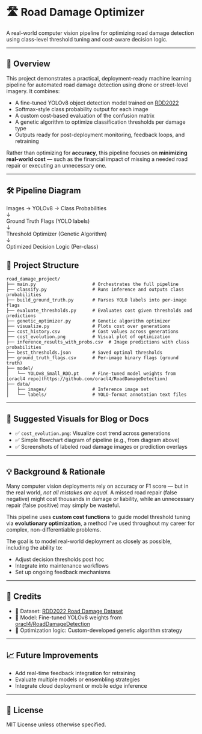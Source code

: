 # 🛣️ Road Damage Optimizer

A real-world computer vision pipeline for optimizing road damage detection using class-level threshold tuning and cost-aware decision logic.

---

## 🚀 Overview

This project demonstrates a practical, deployment-ready machine learning pipeline for automated road damage detection using drone or street-level imagery. It combines:

- A fine-tuned YOLOv8 object detection model trained on [RDD2022](https://www.kaggle.com/datasets/aliabdelmenam/rdd-2022?resource=download)
- Softmax-style class probability output for each image
- A custom cost-based evaluation of the confusion matrix
- A genetic algorithm to optimize classification thresholds per damage type
- Outputs ready for post-deployment monitoring, feedback loops, and retraining

Rather than optimizing for **accuracy**, this pipeline focuses on **minimizing real-world cost** — such as the financial impact of missing a needed road repair or executing an unnecessary one.

---

## 🛠️ Pipeline Diagram


Images → YOLOv8 → Class Probabilities  
             ↓  
      Ground Truth Flags (YOLO labels)  
             ↓  
Threshold Optimizer (Genetic Algorithm)  
             ↓  
Optimized Decision Logic (Per-class)


## 📁 Project Structure

```
road_damage_project/
├── main.py                     # Orchestrates the full pipeline
├── classify.py                 # Runs inference and outputs class probabilities
├── build_ground_truth.py       # Parses YOLO labels into per-image flags
├── evaluate_thresholds.py      # Evaluates cost given thresholds and predictions
├── genetic_optimizer.py        # Genetic algorithm optimizer
├── visualize.py                # Plots cost over generations
├── cost_history.csv            # Cost values across generations
├── cost_evolution.png          # Visual plot of optimization
├── inference_results_with_probs.csv  # Image predictions with class probabilities
├── best_thresholds.json        # Saved optimal thresholds
├── ground_truth_flags.csv      # Per-image binary flags (ground truth)
├── model/
│   └── YOLOv8_Small_RDD.pt     # Fine-tuned model weights from [oracl4 repo](https://github.com/oracl4/RoadDamageDetection)
├── data/
│   ├── images/                 # Inference image set
│   └── labels/                 # YOLO-format annotation text files
```

---

## 📸 Suggested Visuals for Blog or Docs

- ✅ `cost_evolution.png`: Visualize cost trend across generations
- ✅ Simple flowchart diagram of pipeline (e.g., from diagram above)
- ✅ Screenshots of labeled road damage images or prediction overlays

---

## 💡 Background & Rationale

Many computer vision deployments rely on accuracy or F1 score — but in the real world, *not all mistakes are equal*. A missed road repair (false negative) might cost thousands in damage or liability, while an unnecessary repair (false positive) may simply be wasteful.

This pipeline uses **custom cost functions** to guide model threshold tuning via **evolutionary optimization**, a method I've used throughout my career for complex, non-differentiable problems. 

The goal is to model real-world deployment as closely as possible, including the ability to:

- Adjust decision thresholds post hoc
- Integrate into maintenance workflows
- Set up ongoing feedback mechanisms

---

## 🧠 Credits

- 🔗 Dataset: [RDD2022 Road Damage Dataset](https://www.kaggle.com/datasets/aliabdelmenam/rdd-2022?resource=download)
- 🧠 Model: Fine-tuned YOLOv8 weights from [oracl4/RoadDamageDetection](https://github.com/oracl4/RoadDamageDetection)
- 🧪 Optimization logic: Custom-developed genetic algorithm strategy

---

## 📈 Future Improvements

- Add real-time feedback integration for retraining
- Evaluate multiple models or ensembling strategies
- Integrate cloud deployment or mobile edge inference

---

## 🔁 License

MIT License unless otherwise specified.
